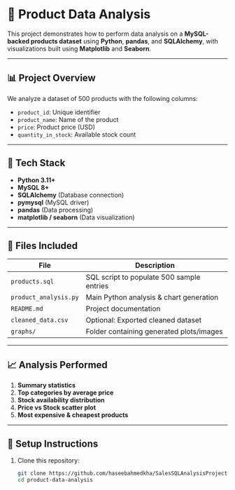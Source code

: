 # 🛒 Product Data Analysis

This project demonstrates how to perform data analysis on a **MySQL-backed products dataset** using **Python**, **pandas**, and **SQLAlchemy**, with visualizations built using **Matplotlib** and **Seaborn**.

---

## 📊 Project Overview

We analyze a dataset of 500 products with the following columns:
- `product_id`: Unique identifier
- `product_name`: Name of the product
- `price`: Product price (USD)
- `quantity_in_stock`: Available stock count

---

## 🔧 Tech Stack

- **Python 3.11+**
- **MySQL 8+**
- **SQLAlchemy** (Database connection)
- **pymysql** (MySQL driver)
- **pandas** (Data processing)
- **matplotlib / seaborn** (Data visualization)

---

## 📂 Files Included

| File                  | Description                                 |
|-----------------------|---------------------------------------------|
| `products.sql`        | SQL script to populate 500 sample entries   |
| `product_analysis.py` | Main Python analysis & chart generation     |
| `README.md`           | Project documentation                       |
| `cleaned_data.csv`    | Optional: Exported cleaned dataset          |
| `graphs/`             | Folder containing generated plots/images    |

---

## 📈 Analysis Performed

1. **Summary statistics**
2. **Top categories by average price**
3. **Stock availability distribution**
4. **Price vs Stock scatter plot**
5. **Most expensive & cheapest products**

---

## 📌 Setup Instructions

1. Clone this repository:
   ```bash
   git clone https://github.com/haseebahmedkha/SalesSQLAnalysisProject.git
   cd product-data-analysis
